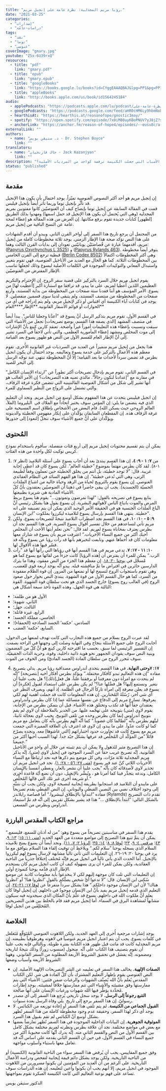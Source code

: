 ```yaml
---
title: "رؤيا مريم المجدلية: نظرة عامة على إنجيل مريم."
date: "2021-03-25"
categories:
  - "إصدارات"
  - "دراسات-عامّة"
tags:
  - "نقد"
  - "توما"
  - "غنوصي"
coverImage: "gmary.jpg"
youtube: "Z5x-6U39rxQ"
resources:
  - title: "pdf"
    link: "gmary.pdf"
  - title: "epub"
    link: "gmary.epub"
  - title: "googleBooks"
    link: "https://books.google.lu/books?id=CYggEAAAQBAJ&lpg=PP1&pg=PP1#v=onepage&q&f=false"
  - title: "appleBooks"
    link: "http://books.apple.com/us/book/id1564245184"
audio:
  - applePodcasts: "https://podcasts.apple.com/lu/podcast/الكتابات-الغنوصية-٣-رؤيا-مريم-المجدلية-نظرة-عامة-على/id1562187072?i=1000516313432"
  - googlePodcasts: "https://podcasts.google.com/feed/aHR0cHM6Ly9hbmNob3IuZm0vcy81MTVjMjljNC9wb2RjYXN0L3Jzcw/episode/OTA3MDI2ODgtYzljYS00MzUyLTg0NjktOGI5NzIyNDA2N2M1?sa=X&ved=0CAUQkfYCahcKEwj4q5HJ9_DwAhUAAAAAHQAAAAAQCA"
  - hearthisAt: "https://hearthis.at/reasonofope/gnostic3may/"
  - spotify: "https://open.spotify.com/episode/7x0iM80uyKBoPNUV7yJ8jZ?si=1ljo_wzlSOqwKJ5dmU8big"
  - anchorLink: "https://anchor.fm/reason-of-hope4/episodes/--eusu8c/a-a58a751"
externalLink: ""
authors:
  - name: "د. ستيڤن بويس - Dr. Stephen Boyce"
    link: ""
translators:
  - name: "جاك قازنجيان - Jack Kazanjyan"
    link: ""
description: "ما هي القصة التي تقف وراء إنجيل مريم المجدلية، وما هي الأسباب التي جعلت الكنيسة ترفضة كواحد من السرديات الأصلية؟"
status: "published"
---
```


## **مقدمة**

إن إنجيل مريم هو أحد أكثر النصوص الغنوصية تميّزاً. يوجد احتمال بأن يكون هذا الإنجيل قد تأثَّر بإنجيل توما وربما تأثر أيضاً بإنجيل فيلبس.  
قمت في المقالة السابقة عن إنجيل توما بإيضاح كيف أن الغنوصيّين كانوا مفتونين بمريم المجدلية (وهي التي يُحتمل أن يكون هذا الإنجيل قد حمل اسمها) ومهدوا بذلك الطريق \[لظهور\] كتابات جديدة تقوم برفع مكانتها. إن الغرض من هذه المقالة هو إعطاء لمحة عامة عن النسخ الباقية من إنجيل مريم.

من المحتمل أن يرجع تاريخ هذا السفر إلى أواخر القرن الثاني. ويبدو أن أقدم الشهادات على هذا النص تؤكد صحة هذا الإطار الزمني. يوجد ثلاثة مخطوطات كاملة من إنجيل مريم، أقدمهما عبارة عن قُصاصَتَيْن يونانيّتين تعودان إلى بدايات القرن الثالث وهما: ([Papyrus Oxyrhynchus L 3525](http://163.1.169.40/cgi-bin/library?e=d-000-00---0POxy--00-0-0--0prompt-10---4------0-1l--1-en-50---20-about---00031-001-1-0utfZz-8-00&a=d&c=POxy&cl=CL5.1.50&d=HASH87568e335fb60d8e963017)) و ([Papyrus Rylands 463](https://luna.manchester.ac.uk/ll/thumbnailView.html?startUrl=%2F%2Fluna.manchester.ac.uk%2Fluna%2Fservlet%2Fas%2Fsearch%3Fos%3D0%26lc%3DManchesterDev~93~3%26mid%3DManchesterDev~93~3~55543~223275%26sort%3Dreference_number%2Cimage_sequence_number%2Cimage_title%2Cimage_number%26bs%3D10)). يتوفر أيضاً مخطوطة قبطية ترجع إلى القرن الخامس ([Berlin Codex 8502](https://www.gospels.net/bg8502cover)) وهي أكثر المخطوطات اكتمالاً بين المخطوطات الثلاثة. كما هو الحال مع العديد من الأناجيل الغنوصية، فهي تقوم بتغيير واستبدال المعاني والتوكيدات الموجودة في الكلمات الأصلية ليسوع وذلك لجعلها تناسب الإطار المفترض من الغنوصيّين.

يقوم انجيل مريم خلال السرد بالتركيز على قضية سفر الروح. إن الإحترام والتكريم العظيمين اللذين أُعطيا لمريم، على ما يبدو، قد ترافقا مع استنارة أكبر \[أُعطيت لها\] من يسوع. الأمر المؤسف هو أننا فقدنا ستة صفحات من المخطوطة من بداية المستند، وأربع صفحات من المخطوطة من منتصف المستند، ولم يتبقى لدينا سوى قسمين منفصلين. لا يوجد في كتابات آباء الكنيسة أي اقتباس أو ذكر لإنجيل مريم، ولم يتم إدراجه في أي من الحوارات أو قوائم الأسفار القانونية.**الإطار\*\***العام\*\*

في القسم الأول، تقوم مريم بتذكير الرسل أنَّ يسوع قد ”أعدَّنا وجعلنا للناس“. يبدأ أيضاً في منتصف المشهد \[الذي يصفه هذا القسم، بوضع تصريحات\] تجعل من الأشياء التي سبقت وتسببت بإعطاء هذه التعليمات أموراً غيراً واضحة. تعتقد كارين كينغ بأنَّ الإشارات إلى موت المخلص ومشهد إعطاء المأمورية العظمى، والتي تأتي لاحقاً في السرد تشير إلى أنَّ الإطار العام للقسم الأول من النص هو ظهور يسوع بعد القيامة.

هذا يجعل من إنجيل مريم متميزاً عن العديد من السرديات غير القانونية الأُخرى. تقوم معظم هذه الأعمال بالتركيز على خدمة يسوع وتعاليمه. يوجد احتمال أن يكون انجيل بطرس قد تضمن سرداً لأحداث ما بعد القيامة؛ إلا أنَّ المخطوطة تنتهي عند توجّه الرسل إلى البحر للصيد.

في القسم الثاني، تقوم مريم بإدخال تصريحات أكثر تطوراً عن ”ارتداء الإنسان الكامل“ في مقارنة مع ”إعدادنا لنكون رجالاً“. مالذي تعنيه هذه التصريحات؟ إن الأمر الغالب هو أنها تشير إلى شكل من أشكال الغنوصية الڤالنتينية التي تتضمن فكرة غرفة الزفاف، والتي تشتمل على الزواج من النظير السماوي للمرء.

إن انجيل فيليبس يتحدث عن هذا المفهوم بشكل أوسع من انجيل مريم. ونجد أن التعليم الذي فيه يتضمن ما يلي: إن المؤمن سوف يختبر اتحاداً مع الملاك في  البليروما (الملأ، العالم الروحي حيث يسكن الله). قام البعض من الأشخاص بإطلاق اسم المسيحية على غرفة الزفاف هذه. إن المقطعان السابقان يؤكّدان على إنكار مفهومي الخطيئة والدينونة ويؤكّدان على أنَّ جميع الأشياء سوف تنحلّ \[لتعود\] إلى جذورها.

## **المُحتوى**

يمكن أن يتم تقسيم محتويات إنجيل مريم إلى أربع فئات منفصلة. سأقوم باستخدام نموذج كريس توكيت لكل واحدة من هذه الفئات.

1. من **٧: ١ - ٩: ٤.** إن هذا القسم يبتدئ بعد أن أجاب يسوع على أسئلة التلاميذ (انظر ٧: ١-٨). لقد كان بطرس مهتماً بموضوع ”خطيئة العالم“. لكن يسوع كان قد أعطى إجابة غريبة. قال: ”لا توجد خطيئة، بل أنتم من يخلق الخطيئة حين تعملون وفقاً لطبيعة الزنى، وهي التي تُدعى خطيئة“. إن هذا هو الفهم السائد في النظام العقائدي الغنوصي. إن يسوع يقوم بالترويج لحياة من الزهد وحياة خالية من اشباع الملذات الحسيّة (الجسدية). يجب أن يبقى حاضراً في ذهننا أن الغنوصيّين يعتقدون بأنَّ كلّ الأشياء المادية هي شريرة بطبيعتها.  
   يتابع يسوع في تصريحه بالقول: ”لهذا تمرضون وتموتون…“ يقوم هنا يسوع بربط المرض والموت باتباع الناس لأهوائهم البشرية. إن يسوع يقول هنا بشكل رئيسي أنَّ اتِّباع الملذات الجنسية هو في الحقيقة الأمر الوحيد الذي يمكن أن يتم تصنيفه على انه خطيئة. ينتهي هذا القسم بإرسال يسوع لتلاميذه ليكرزوا بملكوت ”ابن الإنسان“.
2. **٩: ٥ - ١٠: ١٠.** في هذا القسم نجد اضطراب التلاميذ نتيجةً لتصريحات يسوع، ولكن مريم تأتي لتساعدهم من خلال تفسير أقوال يسوع السرية. في هذا القسم نجد أن بطرس يعترف بمحاباة يسوع لمريم. لقد قال: ”نحن نعلم أيتها الأخت أن المخلص أحبك أكثر من جميع النساء الأُخريات.“ اعترفت مريم بأن يسوع قد شارك معها معلومات كان قد أخفاها عنهم. وتابعت لتخبرهم بأنها قد رأت رؤيا عن يسوع وبأنَّه قد فسّر فيها هذه الأقوال لها.
3. **١٠: ١١ - ١٧: ٧.** تدعي مريم في هذا القسم أنها في رؤياها التي رأتها أنها قد ”رأت الرب.“ يمكن للمرء أن يفترض أن \[هذه الرؤيا\] كانت جزءاً من لقائها مع يسوع كما هو مُسجَّل في [يوحنا ٢٠: ١٨](https://biblia.com/books/ar-vandyke/john20.18). إن معظم هذا الجزء من النص مفقود، وهذا ما يترك الدارسين حائرين في افتراض ما تمَّ مناقشته قبله. يبدو أنَّه يوجد أربعة قوى للغضب، وهي تقوم باستجواب الروح لتسمح لها أو تمنعها من المرور. إن قوة الظلام مفقودة من السرد، كما هو حال القسم الأول من قوة الشهوة. يبتدئ النص بحوار حول صعود الروح (في الغالب روح يسوع) خارج الجسد الذي هو تحت سلطان قوة الشهوة. القوة الثالثة هي قوة الجهل، وهذه القوة تأخذ سبعة أشكال هي:

- الأول هو من ظلمة؛
- الثاني، شهوة؛
- الثالث، جهل؛
- الرابع، غيرة قاتلة؛
- الخامس، مملكة الجسد؛
- السادس، ’حكمة‘ الجسد الساذجة (الحمقاء)؛
- السابع، ’حكمة‘ الغضب.

لقد عبرت الروح بسلام من جميع هذه التجارب التي كانت تهدف لمنعها من الدخول، أجابت الروح على جميع الأسئلة بنجاح وفي النهاية وصلت إلى وجهتها في الراحة بصمت. إن التفسير الرئيسي لما سبق، بحسب ما اقترحته كارين كينغ هو أنَّ كلّ من المضمون وبنية النص سوف يقودان الجمهور نحو هوية ذاتية داخلية، وقوة، وحرية الذات الحقيقيّة. سوف تتحرر الروح من سلطان المادة (الجسد الماديّ) ومن الخوف من الموت.

4. **١٧: ٧وحتى النهاية.** في هذا القسم يتحدى أندراوس مصداقية رؤيا مريم. يدلي بتصريح مفاده ”إن هذه التعاليم تبدو كأفكار مختفلة.“ ويؤكد بطرس أفكار أخيه \[بتصريحة\] ”إنَّه لم يتحدث مع امرأة دون معرفتنا أو برفقتنا علناً، هل فعل\[ذلك\]؟ هل يجب علينا أن نتغير  ونستمع إليها؟ هل فضَّلها عنا؟“ لم يكن بطرس على استعداد لقبول \[فكرة\] أن يسوع قد يعلن معرفة إلى امرأة تاركاً الرجال في الظلمة. إذ أنهم، وبصرف النظر عن أي شي آخر، رُسُلَهُ المُختارين. إن هذه المعلومات كانت قد حملت أهمية لهم لكي يعرفوها.
   تسارع مريم إلى الدفاع عن نفسها متسائلة عما إذا كان بطرس وأندراوس يعتقدان حقاً أنها قد تكذب وتختلق هذه الأشياء. قبل أن يتمكن بطرس من الإجابة، يقوم لاوي (متى) بتوبيخه على تهجّمه عليها. من الجدير بالملاحظة أن لاوي لم يقم بتوبيخ أندراوس إنما كان بطرس وحده من تلقى التوبيخ. يجيب لاوي بعجالة ثانيةً، ليتَّهم بطرس بأنَّه ”لطالما كان غضوباً.“ كما أنَّه اتَّهم بطرس بأنَّه كان يتعامل مع مريم كما لو كانت عدّواً. على ما يبدو، إن لاوي قد اعترف بأن العلاقة المميزة التي جمعت مريم مع يسوع كانت قد تجاوزت حدود اختباراتهم \[التي عاشوها\] معه. ونجده يصرّح قائلاً ”من المؤكَّد أن المُخلَّص قد عرفها بشكل جيّد جداً. لهذا السبب أحبها أكثر من جميعنا.“  
   إن هذا التصريح مثير للذهول ولا يمكن أن يتم تثبيته من خلال أي واحدٍ من الأناجيل القانونية. إنَّه تصريح غريب حقاً عن السرد الموجود في إنجيل لاوي (متى). إنَّه يذكر مريم المجدلية ثلاثة مرّات، وفي كل موضع يتم ذكرها فيه نجد ارتباطاً مع النساء الأُخريات اللاتي كنَّ عند قبر يسوع ([متى ٢٧: ٥٦ - ٢٨: ١](https://biblia.com/books/ar-vandyke/mt27.56-28.1)). نجد في انجيل مريم أن تحذير لاوي لأصدقائه كان بأنَّه ”يجب علينا أن نشعر بالعار، ونغطي أنفسنا بالإنسان الكامل، وندعه يتجذَّر فينا كما أمرنا هو ، ونُبشِّر بالإنجيل، دون أن نضع أيّة قاعدة أُخرى أو شريعة أُخرى غير تلك التي قالها المُخلِّص.“  
   على مايبدو أن التلاميذ قد استجابوا بطريقة إيجابية لنصيحة لاوي. ولكن يجب أن نتنبَّه إلى وجود اختلاف نصي بين النصين القبطي واليوناني. إن النص القبطي يقدم تصريحاً مفاده ”ابتدأوا بالإنطلاق ليبشروا.“ أما قصاصة رايلاندز (Rylamds) تقدم ذات التصريح بالشكل التالي: ”ابتدأ بالإنطلاق …“ هذا قد يشير بشكل تقريبي إلى أنَّه قد تمَّ استبعاد أندراوس وبطرس من المسعى.

## **مراجع الكتاب المقدس البارزة**

يقدم هذا السفر في مناسبتين تصريحاً من يسوع وهو: ”من له أذنان للسمع، فليسمع.“ يمكن أن يتمَّ تتبع هذا التصريح إلى مواضع متعددة من العهد الجديد ([متى ١١: ١٥](https://biblia.com/books/ar-vandyke/mt11.15)؛ [١٣: ٩](https://biblia.com/books/ar-vandyke/mt13.9)، [٤٣](https://biblia.com/books/ar-vandyke/mt13.43)؛ [مرقس ٤: ٩](https://biblia.com/books/ar-vandyke/mk4.9)، [٢٣](https://biblia.com/books/ar-vandyke/mk4.23)؛ [لوقا ٨: ٨](https://biblia.com/books/ar-vandyke/lk8.8)؛ [١٤: ٣٥](https://biblia.com/books/ar-vandyke/lk14.35)؛ [الرؤيا ٢: ٧، ١١](https://biblia.com/books/ar-vandyke/rev2.7-11)). ونجد أيضاً أن يسوع يمنح تلاميذه السلام الذي يسجله يوحنا ”سلام لكم.“ ويلاحَظ أن توقيت إلقاء هذا السلام يتوافق مع ما يرد في يوحنا ٢٠: ١٩-٢٦. إن التعليمات التي تأتي تالياً مشابهة لإرسال يسوع لهم ليكرزوا بالإنجيل. أما الحدث الذي يأتي تالياً في انجيل مريم فإنَّه مُختلف إختلافاً جذرياً من الناحية العقائدية، ولكن يمكن للمرء أن يرى بسهولة كيف أن كاتب انجيل مريم كان يستخدم الإطار الذي قدَّمه يوحنا كنموذج أولي.  
إن التعليمات التي تلت كان موجهة إليهم لكي لا ينخدعوا بأية معلومات كاذبة عن موضع سُكنى ابن الإنسان. قال: ”لا تدعوا أيَّ شخص يضلّكم بالقول ’انظروا هنا!‘ أو ’انظروا هناك!‘ لأن ابن الإنسان موجود داخلكم.“ هذا يشكل سرداً متفرعاً عن [لوقا ١٧: ٢١-٢٤](https://biblia.com/books/ar-vandyke/lk17.21-24). إن التعليم الذي قدمه إنجيل مريم يفيد بأنَّ ابن الإنسان موجودٌ في داخلهم. إن إنجيل لوقا كان يعلم أنَّ ملكوت الله في داخلهم. يسوع قد علَّمَ بأنّ المكان الذي سيجدونه فيه سيكون مشابهاً لمشاهدة البرق في السماء. أما إنجيل مريم فقد قام بالخلط بين هذين التصريحين المُختَلِفَين من انجيل لوقا.

## **الخلاصة**

يوجد إشارات مرجعية أُخرى إلى العهد الجديد، ولكن اللاهوت الغنوصي المُتَوَقَّع مُتَغلغل في كلمات يسوع. يجب أن يتم اعتبار انجيل مريم غنوصياً في لاهوته وهرطوقياً بطبيعته. إن مريم المجدلية كانت قد ماتت قبل ظهور هذه الكتابة بفترة طويلة. وبالتالي فإنه يجب علينا أن نقوم بتصنيف هذا الكتاب على أنَّه  منحول (منسوب زوراً) وذلك نتيجةً لتاريخه ومضمونه. إنَّه يفشل في تحقيق الشروط الأربعة المطلوبة من السفر القانوني. وههنا الشروط الأربعة وأسباب وضعها:

- **الصفات الإلهية.** يخالف هذا السفر في تعليمه عن الشر التصريحات الإلهية الأصلية. إن النص الغنوصي يقوم بإظهار التعليم المشترك بأن كلَّ المادة هي شر. لكن الكتاب المقدس يُعلم بأنَّ الله يُصنِّف الشهوات والرغبات ضمن فئتين: الأشياء التي يتم ممارستها وفق مشيئته والأشياء التي تتم ممارستها خلافاً لمشيئته. يوجد إطارات مُحدَّدة يؤطِّر فيها الله شهوات ورغبات الإنسان على أنها صالحة.
- **التتبع رجوعاً إلى الرسل.** لا يوجد سجل تاريخي يُرجِع هذا السفر إلى أي مصدر رسوليّ. إن هذا السفر يرجع إلى تاريخ  يلي وفاة الرسل بعدة سنوات.
- **القبول الجماعي من الكنيسة.** لم يتم تلقي هذا السفر أو إعادة توزيعه من الكنائس. لا يوجد أي ذكر لهذا السفر، وحقيقة عدم وجود مخطوطة كاملة من هذا السفر تُظهر بشكل أوسع أنَّ الكنائس لم تقم بقبول هذا السرد.
- **الموثوقية الجوهرية.** إن البيانات الداخلية الموجودة في هذا السفر تُظهر تعارضاً بعضها مع بعض في مواضع مختلفة. نجد أن علاقة بطرس ونظرته لمريم مختلفة بشكل كامل بين القسم الأول من النص والقسم الثاني منه. إنَّه يدرك أنَّها كانت محبوبةً أكثر من جميع النساء في القسم الأول، في حين أن القسم الثاني يقدمه على اساس أنَّه قد تعامل معها باستياء وأسلوب مواجهة.

وفق جميع المقاييس، يجب أن يُرفض هذا السفر سواء من الناحية القانونية (الكنسية) أو من الناحية التاريخية. ولكن يوجد بشكل دائم قيمة إيجابية لتفحص ودراسة الأعمال التاريخية. على الرغم من أن العديد من المؤمنين لن يكونوا مسرورين من اللاهوت الموجود في انجيل مريم، إلا أنهم يجب أن يكونوا واعين لتعليمه. إن هذه الدراسات سوف تساعد على فهم نوعية التعاليم التي كانت الكنيسة المبكرة تقوم بمواجهتها.

الدكتور ستيڤن بويس
